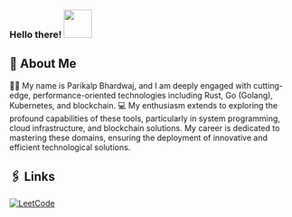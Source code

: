 ### Hello there! <img src="https://media4.giphy.com/media/v1.Y2lkPTc5MGI3NjExYTFldGtkdXYzcnVmeHVkNmYzbW1zdmEzeDJsOWpuMDFjeGdyYXdseiZlcD12MV9pbnRlcm5hbF9naWZfYnlfaWQmY3Q9Zw/GRPy8MKag9U1U88hzY/giphy.webp" width="50px" height="50px">

## 🙂 About Me


👨‍🎓 My name is Parikalp Bhardwaj, and I am deeply engaged with cutting-edge, performance-oriented technologies including Rust, Go (Golang), Kubernetes, and blockchain. 💻 My enthusiasm extends to exploring the profound capabilities of these tools, particularly in system programming, cloud infrastructure, and blockchain solutions. My career is dedicated to mastering these domains, ensuring the deployment of innovative and efficient technological solutions.


## 🖇️ Links


[![LeetCode](https://img.shields.io/badge/Leetcode-445f9d?style=for-the-badge&logo=Codeforces&logoColor=white)](https://leetcode.com/u/imparikalp17/)


